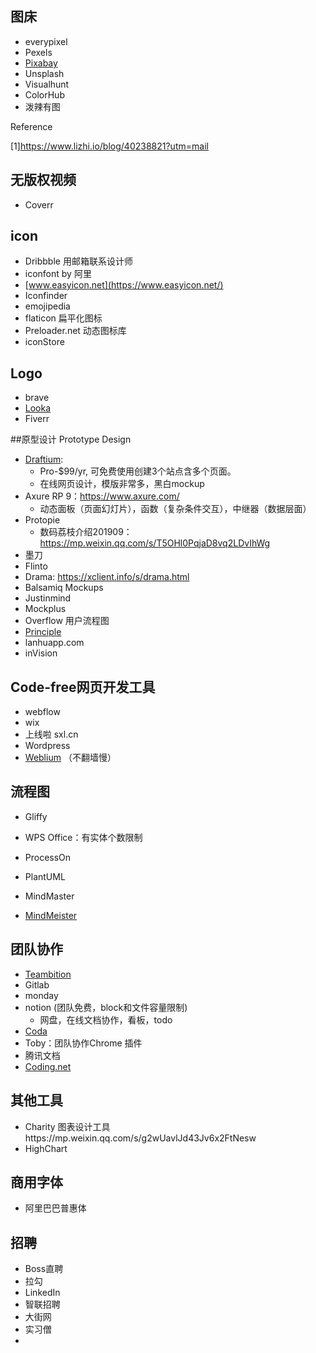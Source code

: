 ## 图床

- everypixel
- Pexels
- [Pixabay](https://pixabay.com/)
- Unsplash
- Visualhunt
- ColorHub
- 泼辣有图

Reference 

[1]https://www.lizhi.io/blog/40238821?utm=mail

## 无版权视频

- Coverr

## icon

- Dribbble 用邮箱联系设计师
- iconfont by 阿里
- [www.easyicon.net](https://www.easyicon.net/)
- Iconfinder
- emojipedia
- flaticon 扁平化图标
- Preloader.net 动态图标库
- iconStore

## Logo 

- brave
- [Looka](looka.com)
- Fiverr

##原型设计 Prototype Design

- [Draftium](app.draftium.com): 
  - Pro-$99/yr, 可免费使用创建3个站点含多个页面。
  - 在线网页设计，模版非常多，黑白mockup
- Axure RP 9：https://www.axure.com/
  - 动态面板（页面幻灯片），函数（复杂条件交互），中继器（数据层面）
- Protopie
  - 数码荔枝介绍201909：https://mp.weixin.qq.com/s/T5OHl0PqjaD8vq2LDvIhWg
- 墨刀
- Flinto
- Drama: https://xclient.info/s/drama.html
- Balsamiq Mockups
- Justinmind
- Mockplus
- Overflow 用户流程图
- [Principle](https://principleformac.com/index.html)
- lanhuapp.com
- inVision

## Code-free网页开发工具

- webflow
- wix
- 上线啦 sxl.cn
- Wordpress 
- [Weblium](https://app.weblium.com/?utm_source=eSputnik-trigger&utm_medium=email&utm_campaign=Welcome_letter._DIY) （不翻墙慢）

## 流程图

- Gliffy 

- WPS Office：有实体个数限制

- ProcessOn

- PlantUML

- MindMaster

- [MindMeister](https://www.mindmeister.com/zh)

  

## 团队协作

- [Teambition](https://www.teambition.com/)
- Gitlab
- monday
- notion (团队免费，block和文件容量限制)
  - 网盘，在线文档协作，看板，todo
- [Coda](https://coda.io/welcome)
- Toby：团队协作Chrome 插件
- 腾讯文档
- [Coding.net](https://mykg.coding.net/user)

## 其他工具

- Charity 图表设计工具https://mp.weixin.qq.com/s/g2wUavlJd43Jv6x2FtNesw
- HighChart

## 商用字体

* 阿里巴巴普惠体

## 招聘

- Boss直聘
- 拉勾
- LinkedIn
- 智联招聘
- 大街网
- 实习僧
- 

